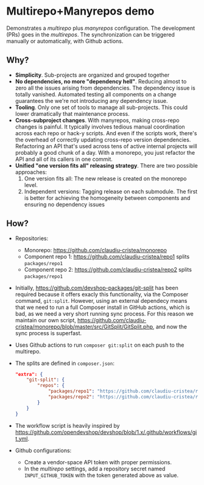 # Multirepo+Manyrepos demo

Demonstrates a _multirepo_ plus _manyrepos_ configuration. The development (PRs)
goes in the _multirepos_. The synchronization can be triggered manually or
automatically, with Github actions.

## Why?

* **Simplicity**. Sub-projects are organized and grouped together
* **No dependencies, no more "dependency hell"**. Reducing almost to zero all the issues arising from dependencies. The dependency issue is totally vanished. Automated testing all components on a change guarantees the we're not introducing any dependency issue.
* **Tooling**. Only one set of tools to manage all sub-projects. This could lower dramatically that maintenance process.
* **Cross-subproject changes**. With manyrepos, making cross-repo changes is painful. It typically involves tedious manual coordination across each repo or hack-y scripts. And even if the scripts work, there's the overhead of correctly updating cross-repo version dependencies. Refactoring an API that's used across tens of active internal projects will probably a good chunk of a day. With a monorepo, you just refactor the API and all of its callers in one commit.
* **Unified "one version fits all" releasing strategy**. There are two possible approaches:
  1. One version fits all: The new release is created on the monorepo level.
  1. Independent versions: Tagging release  on each submodule.
  The first is better for achieving the homogeneity between components and ensuring no dependency issues

## How?

* Repositories:
  * Monorepo: https://github.com/claudiu-cristea/monorepo
  * Component repo 1: https://github.com/claudiu-cristea/repo1 splits `packages/repo1`
  * Component repo 2: https://github.com/claudiu-cristea/repo2 splits `packages/repo1`

* Initially, https://github.com/devshop-packages/git-split has been required
  because it offers exacly this functionality, via the Composer command,
  `git:split`. However, using an external dependecy means that we need to run a
  full Composer install in GitHub actions, which is bad, as we need a very short
  running sync process. For this reason we maintain our own script,
  https://github.com/claudiu-cristea/monorepo/blob/master/src/GitSplit/GitSplit.php,
  and now the sync process is superfast.
* Uses Github actions to run `composer git:split` on each push to the multirepo.
* The splits are defined in `composer.json`:
  ```json
  "extra": {
      "git-split": {
          "repos": {
              "packages/repo1": "https://github.com/claudiu-cristea/repo1.git",
              "packages/repo2": "https://github.com/claudiu-cristea/repo2.git"
          }
      }
  }
  ```
* The workflow script is heavily inspired by
  https://github.com/opendevshop/devshop/blob/1.x/.github/workflows/git.yml.
* Github configurations:
  * Create a vendor-space API token with proper permissions.
  * In the _multirepo_ settings, add a repository secret named
    `INPUT_GITHUB_TOKEN` with the token generated above as value.
